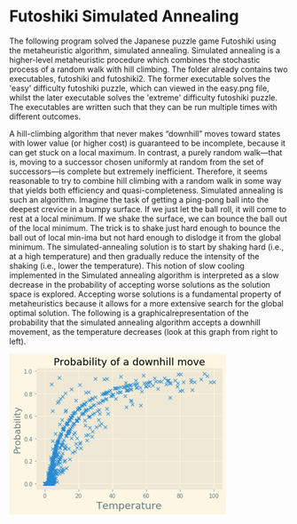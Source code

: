 # Futoshiki Simulated Annealing #

The following program solved the Japanese puzzle game Futoshiki using the metaheuristic algorithm, simulated annealing. Simulated annealing is a higher-level metaheuristic procedure which combines the stochastic process of a random walk with hill climbing. The folder already contains two executables, futoshiki and futoshiki2. The former executable solves the 'easy' difficulty futoshiki puzzle, which can viewed in the easy.png file, whilst the later executable solves the 'extreme' difficulty futoshiki puzzle. The executables are written such that they can be run multiple times with different outcomes. 

A hill-climbing algorithm that never makes “downhill” moves toward states with lower value (or higher cost) is guaranteed to be incomplete, because it can get stuck on a local maximum. In contrast, a purely random walk—that is, moving to a successor chosen uniformly at random from the set of successors—is complete but extremely inefficient. Therefore, it seems reasonable to try to combine hill climbing with a random walk in some way that yields both efficiency and quasi-completeness. Simulated annealing is such an algorithm.
Imagine the task of getting a ping-pong ball into the deepest crevice in a bumpy surface. If we just let the ball roll, it will come to rest at a local minimum. If we shake the surface, we can bounce the ball out of the local minimum. The trick is to shake just hard enough to bounce the ball out of local min-ima but not hard enough to dislodge it from the global minimum. The simulated-annealing solution is to start by shaking hard (i.e., at a high temperature) and then gradually reduce the intensity of the shaking (i.e., lower the temperature).
This notion of slow cooling implemented in the Simulated annealing algorithm is interpreted as a slow decrease in the probability of accepting worse solutions as the solution space is explored. Accepting worse solutions is a fundamental property of metaheuristics because it allows for a more extensive search for the global optimal solution. The following is a graphicalrepresentation of the probability that the simulated annealing algorithm accepts a downhill movement, as the temperature decreases (look at this graph from right to left).

![](prob_param.png)



